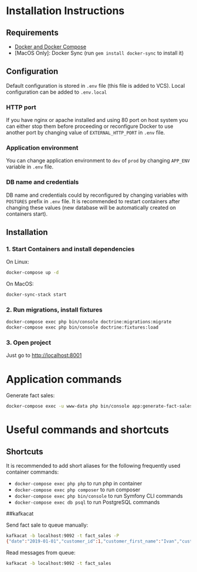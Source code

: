 Installation Instructions
==========

## Requirements

* [Docker and Docker Compose](https://docs.docker.com/engine/installation)
* [MacOS Only]: Docker Sync (run `gem install docker-sync` to install it)

## Configuration

Default configuration is stored in `.env` file (this file is added to VCS).
Local configuration can be added to `.env.local`

### HTTP port
If you have nginx or apache installed and using 80 port on host system you can either stop them before proceeding or
reconfigure Docker to use another port by changing value of `EXTERNAL_HTTP_PORT` in `.env` file.

### Application environment
You can change application environment to `dev` of `prod` by changing `APP_ENV` variable in `.env` file.

### DB name and credentials
DB name and credentials could by reconfigured by changing variables with `POSTGRES` prefix in `.env` file. It is
recommended to restart containers after changing these values (new database will be automatically created on containers
start).

## Installation

### 1. Start Containers and install dependencies
On Linux:
```bash
docker-compose up -d
```
On MacOS:
```bash
docker-sync-stack start
```
### 2. Run migrations, install fixtures
```bash
docker-compose exec php bin/console doctrine:migrations:migrate
docker-compose exec php bin/console doctrine:fixtures:load
```

### 3. Open project
Just go to [http://localhost:8001](http://localhost:8001)

Application commands
==========
Generate fact sales:
```bash
docker-compose exec -u www-data php bin/console app:generate-fact-sales --no-debug
```

Useful commands and shortcuts
==========

## Shortcuts
It is recommended to add short aliases for the following frequently used container commands:

* `docker-compose exec php php` to run php in container
* `docker-compose exec php composer` to run composer
* `docker-compose exec php bin/console` to run Symfony CLI commands
* `docker-compose exec db psql` to run PostgreSQL commands

##kafkacat

Send fact sale to queue manually:
```bash
kafkacat -b localhost:9092 -t fact_sales -P
{"date":"2019-01-01","customer_id":1,"customer_first_name":"Ivan","customer_last_name":"Ivanov","customer_date_of_birth":"1999-01-01","product_id":1,"product_sku":"ASD11DD","product_name":"IPhone","quantity":1,"net_price":999.99,"discount_price":799.99,"promotion_id":1,"promotion_name":"promo"}
```

Read messages from queue:
```bash
kafkacat -b localhost:9092 -t fact_sales
```